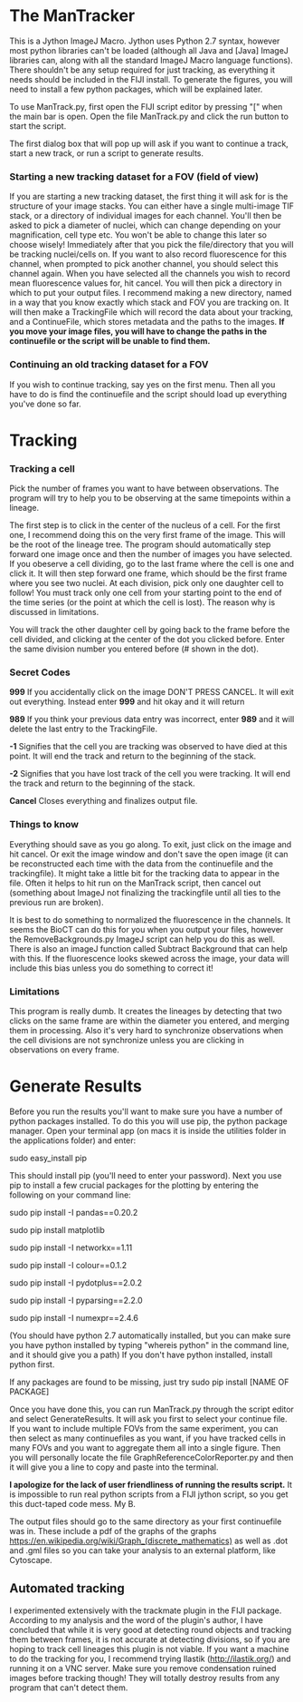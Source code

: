 # The ManTracker
This is a Jython ImageJ Macro. Jython uses Python 2.7 syntax, however most python libraries can't be loaded (although all Java and [Java] ImageJ libraries can, along with all the standard ImageJ Macro language functions). There shouldn't be any setup required for just tracking, as everything it needs should be included in the FIJI install. To generate the figures, you will need to install a few python packages, which will be explained later.

To use ManTrack.py, first open the FIJI script editor by pressing "[" when the main bar is open. Open the file ManTrack.py and click the run button to start the script.

The first dialog box that will pop up will ask if you want to continue a track, start a new track, or run a script to generate results.

### Starting a new tracking dataset for a FOV (field of view)

If you are starting a new tracking dataset, the first thing it will ask for is the structure of your image stacks. You can either have a single multi-image TIF stack, or a directory of individual images for each channel. You'll then be asked to pick a diameter of nuclei, which can change depending on your magnification, cell type etc. You won't be able to change this later so choose wisely! Immediately after that you pick the file/directory that you will be tracking nuclei/cells on. If you want to also record fluorescence for this channel, when prompted to pick another channel, you should select this channel again. When you have selected all the channels you wish to record mean fluorescence values for, hit cancel. You will then pick a directory in which to put your output files. I recommend making a new directory, named in a way that you know exactly which stack and FOV you are tracking on. It will then make a TrackingFile which will record the data about your tracking, and a ContinueFile, which stores metadata and the paths to the images. **If you move your image files, you will have to change the paths in the continuefile or the script will be unable to find them.**

### Continuing an old tracking dataset for a FOV

If you wish to continue tracking, say yes on the first menu. Then all you have to do is find the continuefile and the script should load up everything you've done so far. 

# Tracking

### Tracking a cell

Pick the number of frames you want to have between observations. The program will try to help you to be observing at the same timepoints within a lineage.

The first step is to click in the center of the nucleus of a cell. For the first one, I recommend doing this on the very first frame of the image. This will be the root of the lineage tree. The program should automatically step forward one image once and then the number of images you have selected. If you obeserve a cell dividing, go to the last frame where the cell is one and click it. It will then step forward one frame, which should be the first frame where you see two nuclei. At each division, pick only one daughter cell to follow! You must track only one cell from your starting point to the end of the time series (or the point at which the cell is lost). The reason why is discussed in limitations.

You will track the other daughter cell by going back to the frame before the cell divided, and clicking at the center of the dot you clicked before. Enter the same division number you entered before (# shown in the dot).

### Secret Codes

**999** If you accidentally click on the image DON'T PRESS CANCEL. It will exit out everything. Instead enter **999** and hit okay and it will return

**989** If you think your previous data entry was incorrect, enter **989** and it will delete the last entry to the TrackingFile.

**-1** Signifies that the cell you are tracking was observed to have died at this point. It will end the track and return to the beginning of the stack.

**-2** Signifies that you have lost track of the cell you were tracking. It will end the track and return to the beginning of the stack.

**Cancel** Closes everything and finalizes output file.

### Things to know

Everything should save as you go along. To exit, just click on the image and hit cancel. Or exit the image window and don't save the open image (it can be reconstructed each time with the data from the continuefile and the trackingfile). It might take a little bit for the tracking data to appear in the file. Often it helps to hit run on the ManTrack script, then cancel out (something about ImageJ not finalizing the trackingfile until all ties to the previous run are broken).

It is best to do something to normalized the fluorescence in the channels. It seems the BioCT can do this for you when you output your files, however the RemoveBackgrounds.py ImageJ script can help you do this as well. There is also an imageJ function called Subtract Background that can help with this. If the fluorescence looks skewed across the image, your data will include this bias unless you do something to correct it!

### Limitations

This program is really dumb. It creates the lineages by detecting that two clicks on the same frame are within the diameter you entered, and merging them in processing. Also it's very hard to synchronize observations when the cell divisions are not synchronize unless you are clicking in observations on every frame. 


# Generate Results

Before you run the results you'll want to make sure you have a number of python packages installed. To do this you will use pip, the python package manager. Open your terminal app (on macs it is inside the utilities folder in the applications folder) and enter:

sudo easy_install pip 

This should install pip (you'll need to enter your password). Next you use pip to install a few crucial packages for the plotting by entering the following on your command line:

sudo pip install -I pandas==0.20.2

sudo pip install matplotlib

sudo pip install -I networkx==1.11

sudo pip install -I colour==0.1.2

sudo pip install -I pydotplus==2.0.2

sudo pip install -I pyparsing==2.2.0

sudo pip install -I numexpr==2.4.6

(You should have python 2.7 automatically installed, but you can make sure you have python installed by typing "whereis python" in the command line, and it should give you a path) If you don't have python installed, install python first.

If any packages are found to be missing, just try sudo pip install [NAME OF PACKAGE]

Once you have done this, you can run ManTrack.py through the script editor and select GenerateResults. It will ask you first to select your continue file. If you want to include multiple FOVs from the same experiment, you can then select as many continuefiles as you want, if you have tracked cells in many FOVs and you want to aggregate them all into a single figure. Then you will personally locate the file GraphReferenceColorReporter.py and then it will give you a line to copy and paste into the terminal.

**I apologize for the lack of user friendliness of running the results script.** It is impossible to run real python scripts from a FIJI jython script, so you get this duct-taped code mess. My B.

The output files should go to the same directory as your first continuefile was in. These include a pdf of the graphs of the graphs https://en.wikipedia.org/wiki/Graph_(discrete_mathematics) as well as .dot and .gml files so you can take your analysis to an external platform, like Cytoscape. 

## Automated tracking

I experimented extensively with the trackmate plugin in the FIJI package. According to my analysis and the word of the plugin's author, I have concluded that while it is very good at detecting round objects and tracking them between frames, it is not accurate at detecting divisions, so if you are hoping to track cell lineages this plugin is not viable. If you want a machine to do the tracking for you, I recommend trying Ilastik (http://ilastik.org/) and running it on a VNC server. Make sure you remove condensation ruined images before tracking though! They will totally destroy results from any program that can't detect them. 